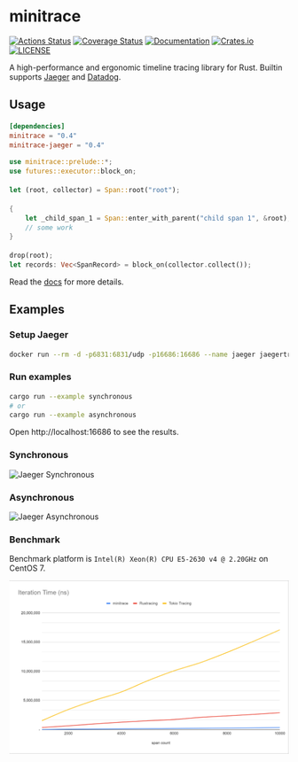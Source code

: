 # minitrace

[![Actions Status](https://github.com/tikv/minitrace-rust/workflows/CI/badge.svg)](https://github.com/tikv/minitrace-rust/actions)
[![Coverage Status](https://coveralls.io/repos/github/tikv/minitrace-rust/badge.svg?branch=master)](https://coveralls.io/github/tikv/minitrace-rust?branch=master)
[![Documentation](https://docs.rs/minitrace/badge.svg)](https://docs.rs/minitrace/)
[![Crates.io](https://img.shields.io/crates/v/minitrace.svg)](https://crates.io/crates/minitrace)
[![LICENSE](https://img.shields.io/github/license/tikv/minitrace-rust.svg)](https://github.com/tikv/minitrace-rust/blob/master/LICENSE)

A high-performance and ergonomic timeline tracing library for Rust. Builtin supports [Jaeger](https://crates.io/crates/minitrace-jaeger) and [Datadog](https://crates.io/crates/minitrace-datadog).

## Usage

```toml
[dependencies]
minitrace = "0.4"
minitrace-jaeger = "0.4"
```

```rust
use minitrace::prelude::*;
use futures::executor::block_on;

let (root, collector) = Span::root("root");

{
    let _child_span_1 = Span::enter_with_parent("child span 1", &root);
    // some work
}

drop(root);
let records: Vec<SpanRecord> = block_on(collector.collect());
```

Read the [docs](https://docs.rs/minitrace/) for more details. 

## Examples

### Setup Jaeger

```sh
docker run --rm -d -p6831:6831/udp -p16686:16686 --name jaeger jaegertracing/all-in-one:latest
```

### Run examples

```sh
cargo run --example synchronous
# or
cargo run --example asynchronous
```

Open http://localhost:16686 to see the results.

### Synchronous

![Jaeger Synchronous](img/jaeger-synchronous.png)

### Asynchronous

![Jaeger Asynchronous](img/jaeger-asynchronous.png)

### Benchmark

Benchmark platform is `Intel(R) Xeon(R) CPU E5-2630 v4 @ 2.20GHz` on CentOS 7.

![Benchmark](img/benchmark.png)
